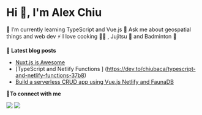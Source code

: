 # Hi 👋, I'm Alex Chiu


🌱 I’m currently learning TypeScript and Vue.js
💬 Ask me about geospatial things and web dev
⚡ I love cooking 👨‍🍳 , Jujitsu 👊 and Badminton 🏸

<b>📕 Latest blog posts</b>

<!-- BLOG-POST-LIST:START -->
- [Nuxt.js is Awesome ](https://dev.to/chiubaca/jottivity-dev-diary-5-nuxt-is-awesome-4ib4)
- [TypeScript and Netlify Functions ] (https://dev.to/chiubaca/typescript-and-netlify-functions-37b8)
- [Build a serverless CRUD app using Vue.js Netlify and FaunaDB ](https://dev.to/chiubaca/build-a-serverless-crud-app-using-vue-js-netlify-and-faunadb-5dno)
<!-- BLOG-POST-LIST:END -->

<b> 🤝To connect with me</b>
<p align = "center">

[<img src="https://img.shields.io/badge/twitter-%231DA1F2.svg?&style=for-the-badge&logo=twitter&logoColor=white&color=black" />](https://twitter.com/chiubaca) 
[<img src="https://img.shields.io/badge/dev.to-%2312100E.svg?&style=for-the-badge&logo=dev&logoColor=white&color=black" />](https://dev.to/chiubaca)

</p>
